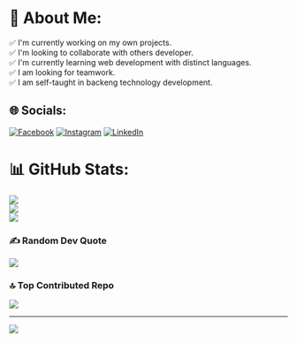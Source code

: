 # 💫 About Me:
✅ I'm currently working on my own projects.<br>✅ I'm looking to collaborate with others developer.<br>✅ I'm currently learning web development with distinct languages.<br>✅ I am looking for teamwork.<br>✅ I am self-taught in backeng technology development.


## 🌐 Socials:
[![Facebook](https://img.shields.io/badge/Facebook-%231877F2.svg?logo=Facebook&logoColor=white)](https://facebook.com/roxy.vera.520) [![Instagram](https://img.shields.io/badge/Instagram-%23E4405F.svg?logo=Instagram&logoColor=white)](https://instagram.com/_franshe.hernandez) [![LinkedIn](https://img.shields.io/badge/LinkedIn-%230077B5.svg?logo=linkedin&logoColor=white)](https://linkedin.com/in/roxlene-vera-53965216b) 

# 📊 GitHub Stats:
![](https://github-readme-stats.vercel.app/api?username=Roxlene&theme=react&hide_border=false&include_all_commits=true&count_private=false)<br/>
![](https://github-readme-streak-stats.herokuapp.com/?user=Roxlene&theme=react&hide_border=false)<br/>
![](https://github-readme-stats.vercel.app/api/top-langs/?username=Roxlene&theme=react&hide_border=false&include_all_commits=true&count_private=false&layout=compact)

### ✍️ Random Dev Quote
![](https://quotes-github-readme.vercel.app/api?type=horizontal&theme=radical)

### 🔝 Top Contributed Repo
![](https://github-contributor-stats.vercel.app/api?username=Roxlene&limit=5&theme=tokyonight&combine_all_yearly_contributions=true)

---
[![](https://visitcount.itsvg.in/api?id=Roxlene&icon=0&color=0)](https://visitcount.itsvg.in)

